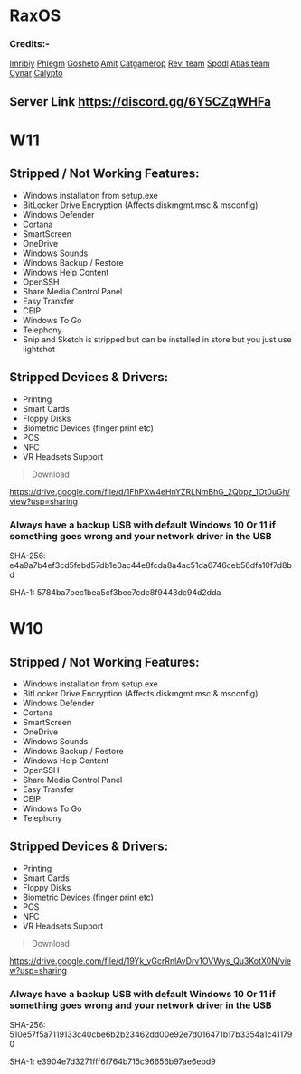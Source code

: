 # RaxOS

### Credits:-
[Imribiy](https://github.com/imribiy)
[Phlegm](https://github.com/getggos)
[Gosheto](https://twitter.com/g0shet00)
[Amit](https://github.com/amitxv)
[Catgamerop](https://twitter.com/CatGamerOP)
[Revi team](https://github.com/meetrevision)
[Spddl](https://github.com/spddl)
[Atlas team](https://github.com/Atlas-OS)
[Cynar](https://github.com/CYNAR2k/)
[Calypto](https://docs.google.com/document/d/1c2-lUJq74wuYK1WrA_bIvgb89dUN0sj8-hO3vqmrau4/edit)

## Server Link https://discord.gg/6Y5CZqWHFa


# W11
## Stripped / Not Working Features:
- Windows installation from setup.exe
- BitLocker Drive Encryption (Affects diskmgmt.msc & msconfig)
- Windows Defender
- Cortana
- SmartScreen
- OneDrive
- Windows Sounds
- Windows Backup / Restore
- Windows Help Content
- OpenSSH
- Share Media Control Panel
- Easy Transfer
- CEIP
- Windows To Go
- Telephony
- Snip and Sketch is stripped but can be installed in store but you just use lightshot

## Stripped Devices & Drivers:
- Printing
- Smart Cards
- Floppy Disks
- Biometric Devices (finger print etc)
- POS
- NFC
- VR Headsets Support

> Download

https://drive.google.com/file/d/1FhPXw4eHnYZRLNmBhG_2Qbpz_1Ot0uGh/view?usp=sharing

### Always have a backup USB with default Windows 10 Or 11 if something goes wrong and your network driver in the USB

SHA-256: e4a9a7b4ef3cd5febd57db1e0ac44e8fcda8a4ac51da6746ceb56dfa10f7d8bd

SHA-1: 5784ba7bec1bea5cf3bee7cdc8f9443dc94d2dda


# W10
## Stripped / Not Working Features:
- Windows installation from setup.exe
- BitLocker Drive Encryption (Affects diskmgmt.msc & msconfig)
- Windows Defender
- Cortana
- SmartScreen
- OneDrive
- Windows Sounds
- Windows Backup / Restore
- Windows Help Content
- OpenSSH
- Share Media Control Panel
- Easy Transfer
- CEIP
- Windows To Go
- Telephony

## Stripped Devices & Drivers:
- Printing
- Smart Cards
- Floppy Disks
- Biometric Devices (finger print etc)
- POS
- NFC
- VR Headsets Support

> Download

https://drive.google.com/file/d/19Yk_vGcrRnlAvDrv1OVWys_Qu3KotX0N/view?usp=sharing

### Always have a backup USB with default Windows 10 Or 11 if something goes wrong and your network driver in the USB

SHA-256: 510e57f5a7119133c40cbe6b2b23462dd00e92e7d016471b17b3354a1c411790

SHA-1: e3904e7d3271fff6f764b715c96656b97ae6ebd9
